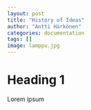 ```yaml
---
layout: post
title: "History of Ideas"
author: "Antti Härkönen"
categories: documentation
tags: []
image: lamppu.jpg
---
```


# Heading 1

Lorem ipsum
